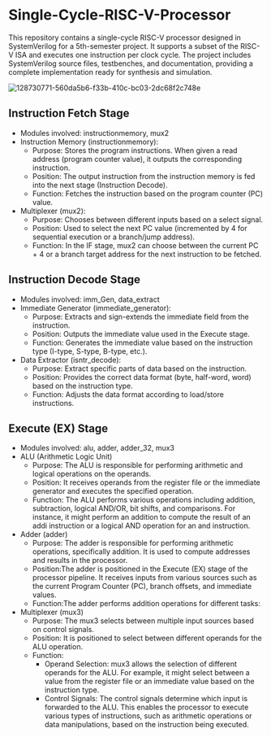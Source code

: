 # Single-Cycle-RISC-V-Processor
This repository contains a single-cycle RISC-V processor designed in SystemVerilog for a 5th-semester project. It supports a subset of the RISC-V ISA and executes one instruction per clock cycle. The project includes SystemVerilog source files, testbenches, and documentation, providing a complete implementation ready for synthesis and simulation.

![128730771-560da5b6-f33b-410c-bc03-2dc68f2c748e](https://github.com/user-attachments/assets/6f05702f-fb0e-48b6-b8b4-dbd9513c9c6d)

## Instruction Fetch Stage
* Modules involved: instructionmemory, mux2
* Instruction Memory (instructionmemory):
  * Purpose: Stores the program instructions. When given a read address (program counter value), it outputs the corresponding instruction.
  * Position: The output instruction from the instruction memory is fed into the next stage (Instruction Decode).
  * Function: Fetches the instruction based on the program counter (PC) value.
* Multiplexer (mux2):
  * Purpose: Chooses between different inputs based on a select signal.
  * Position: Used to select the next PC value (incremented by 4 for sequential execution or a branch/jump address).
  * Function: In the IF stage, mux2 can choose between the current PC + 4 or a branch target address for the next instruction to be fetched.
## Instruction Decode Stage
* Modules involved: imm_Gen, data_extract
* Immediate Generator (immediate_generator):
  * Purpose: Extracts and sign-extends the immediate field from the instruction.
  * Position: Outputs the immediate value used in the Execute stage.
  * Function: Generates the immediate value based on the instruction type (I-type, S-type, B-type, etc.).
* Data Extractor (isntr_decode):
  * Purpose: Extract specific parts of data based on the instruction.
  * Position: Provides the correct data format (byte, half-word, word) based on the instruction type.
  * Function: Adjusts the data format according to load/store instructions.
## Execute (EX) Stage
* Modules involved: alu, adder, adder_32, mux3
* ALU (Arithmetic Logic Unit)
  * Purpose: The ALU is responsible for performing arithmetic and logical operations on the operands.
  * Position: It receives operands from the register file or the immediate generator and executes the specified operation.
  * Function: The ALU performs various operations including addition, subtraction, logical AND/OR, bit shifts, and comparisons. For instance, it might perform an addition to compute the result of an addi instruction or a logical AND operation for an and instruction.
* Adder (adder)
  * Purpose: The adder is responsible for performing arithmetic operations, specifically addition. It is used to compute addresses and results in the processor.
  * Position:The adder is positioned in the Execute (EX) stage of the processor pipeline. It receives inputs from various sources such as the current Program Counter (PC), branch offsets, and immediate values.
  * Function:The adder performs addition operations for different tasks:
* Multiplexer (mux3)
  * Purpose: The mux3 selects between multiple input sources based on control signals.
  * Position: It is positioned to select between different operands for the ALU operation.
  * Function:
      * Operand Selection: mux3 allows the selection of different operands for the ALU. For example, it might select between a value from the register file or an immediate value based on the instruction type.
      * Control Signals: The control signals determine which input is forwarded to the ALU. This enables the processor to execute various types of instructions, such as arithmetic operations or data manipulations, based on the instruction being executed.
